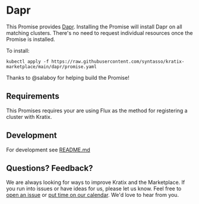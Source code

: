 # Dapr

This Promise provides [Dapr](https://docs.dapr.io/).
Installing the Promise will install Dapr on all matching clusters.
There's no need to request individual resources once the Promise is installed.

To install:
```
kubectl apply -f https://raw.githubusercontent.com/syntasso/kratix-marketplace/main/dapr/promise.yaml
```

Thanks to @salaboy for helping build the Promise!

## Requirements

This Promises requires your are using Flux as the method for registering a
cluster with Kratix.

## Development

For development see [README.md](./internal/README.md)

## Questions? Feedback?

We are always looking for ways to improve Kratix and the Marketplace. If you run into issues or have ideas for us, please let us know. Feel free to [open an issue](https://github.com/syntasso/kratix-marketplace/issues/new/choose) or [put time on our calendar](https://www.syntasso.io/contact-us). We'd love to hear from you.
